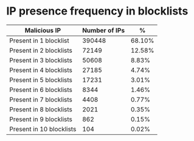 # IP presence frequency in blocklists
| Malicious IP | Number of IPs | % |
|----|----|----|
| Present in 1 blocklist | 390448 | 68.10% |
| Present in 2 blocklists | 72149 | 12.58% |
| Present in 3 blocklists | 50608 | 8.83% |
| Present in 4 blocklists | 27185 | 4.74% |
| Present in 5 blocklists | 17231 | 3.01% |
| Present in 6 blocklists | 8344 | 1.46% |
| Present in 7 blocklists | 4408 | 0.77% |
| Present in 8 blocklists | 2021 | 0.35% |
| Present in 9 blocklists | 862 | 0.15% |
| Present in 10 blocklists | 104 | 0.02% |
